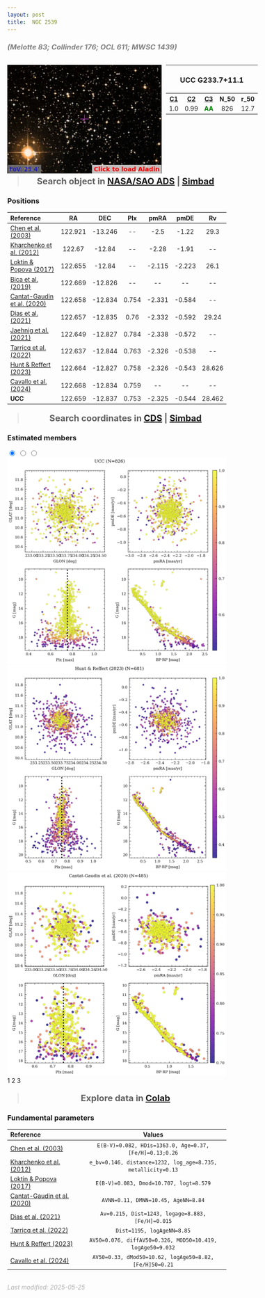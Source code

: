 ```yaml
---
layout: post
title:  NGC 2539
---
```

<h3><span style="color: #808080;"><i>(Melotte 83; Collinder 176; OCL 611; MWSC 1439)</i></span></h3><div style="display: flex; justify-content: space-between; width:720px;height:250px">
<div style="text-align: center;">

<!-- Static image + data attributes for FOV and target -->
<img id="aladin_img"
     data-umami-event="aladin_load"
     src="https://raw.githubusercontent.com/ucc23/Q3P/main/plots/ngc2539_aladin.webp"
     alt="Click to load Aladin Lite" 
     style="width:355px;height:250px; cursor: pointer;"
     data-fov="0.423" 
     data-target="122.659 -12.837"/>
<!-- Div to contain Aladin Lite viewer -->
<div id="aladin-lite-div" style="width:355px;height:250px;display:none;"></div>
<!-- Aladin Lite script (will be loaded after the image is clicked) -->
<script src="{{ site.baseurl }}/scripts/aladin_load.js"></script>

</div>
<!-- Left block -->

<table style="text-align: center; width:355px;height:250px;">
  <!-- Row 1 (title) -->
  <tr>
    <td colspan="5"><h3>UCC G233.7+11.1</h3></td>
  </tr>
  <!-- Row 2 -->
  <tr>
    <th><a href="https://ucc.ar/faq#what-are-the-c1-c2-and-c3-parameters" title="Photometric class">C1</a></th>
    <th><a href="https://ucc.ar/faq#what-are-the-c1-c2-and-c3-parameters" title="Density class">C2</a></th>
    <th><a href="https://ucc.ar/faq#what-are-the-c1-c2-and-c3-parameters" title="Combined class">C3</a></th>
    <th><div title="Stars with membership probability >50%">N_50</div></th>
    <th><div title="Radius that contains half the members [arcmin]">r_50</div></th>
  </tr>
  <!-- Row 3 -->
  <tr>
    <td>1.0</td>
    <td>0.99</td>
    <td><span style="color: green; font-weight: bold;">A</span><span style="color: green; font-weight: bold;">A</span></td>
    <td>826</td>
    <td>12.7</td>
  </tr>
</table>
</div>

> <p style="text-align:center; font-weight: bold; font-size:20px">Search object in <a data-umami-event="nasa_search" href="https://ui.adsabs.harvard.edu/search/q=%20collection%3Aastronomy%20body%3A%22NGC%202539%22&sort=date%20desc%2C%20bibcode%20desc&p_=0" target="_blank">NASA/SAO ADS</a> | <a data-umami-event="simbad_search" href="https://simbad.cds.unistra.fr/simbad/sim-id-refs?Ident=ngc2539" target="_blank">Simbad</a></p>


### Positions

| Reference    | RA    | DEC   | Plx  | pmRA  | pmDE   |  Rv  |
| :---         | :---: | :---: | :---: | :---: | :---: | :---: |
|[Chen et al. (2003)](https://ui.adsabs.harvard.edu/abs/2003AJ....125.1397C) | 122.921 | -13.246 | -- | -2.5 | -1.22 | 29.3 |
|[Kharchenko et al. (2012)](https://ui.adsabs.harvard.edu/abs/2012A%26A...543A.156K) | 122.67 | -12.84 | -- | -2.28 | -1.91 | -- |
|[Loktin & Popova (2017)](https://ui.adsabs.harvard.edu/abs/2017AstBu..72..257L) | 122.655 | -12.84 | -- | -2.115 | -2.223 | 26.1 |
|[Bica et al. (2019)](https://ui.adsabs.harvard.edu/abs/2019AJ....157...12B) | 122.669 | -12.826 | -- | -- | -- | -- |
|[Cantat-Gaudin et al. (2020)](https://ui.adsabs.harvard.edu/abs/2020A%26A...640A...1C) | 122.658 | -12.834 | 0.754 | -2.331 | -0.584 | -- |
|[Dias et al. (2021)](https://ui.adsabs.harvard.edu/abs/2021MNRAS.504..356D) | 122.657 | -12.835 | 0.76 | -2.332 | -0.592 | 29.24 |
|[Jaehnig et al. (2021)](https://ui.adsabs.harvard.edu/abs/2021ApJ...923..129J) | 122.649 | -12.827 | 0.784 | -2.338 | -0.572 | -- |
|[Tarricq et al. (2022)](https://ui.adsabs.harvard.edu/abs/2022A%26A...659A..59T) | 122.637 | -12.844 | 0.763 | -2.326 | -0.538 | -- |
|[Hunt & Reffert (2023)](https://ui.adsabs.harvard.edu/abs/2023A%26A...673A.114H) | 122.664 | -12.827 | 0.758 | -2.326 | -0.543 | 28.626 |
|[Cavallo et al. (2024)](https://ui.adsabs.harvard.edu/abs/2024AJ....167...12C) | 122.668 | -12.834 | 0.759 | -- | -- | -- |
| **UCC** |122.659 | -12.837 | 0.753 | -2.325 | -0.544 | 28.462 |

> <p style="text-align:center; font-weight: bold; font-size:20px">Search coordinates in <a data-umami-event="cds_coord_search" href="https://cdsportal.u-strasbg.fr/?target=122.659,-12.837" target="_blank">CDS</a> | <a data-umami-event="simbad_coord_search" href="https://simbad.cds.unistra.fr/mobile/object_list.html?coord=122.659%20-12.837&output=json&radius=5&userEntry=ngc2539" target="_blank">Simbad</a></p>

### Estimated members

<div class="carousel">
<input type="radio" name="radio-btn" id="slide1" checked>
<input type="radio" name="radio-btn" id="slide2">
<input type="radio" name="radio-btn" id="slide3">
<div class="slides">
<div class="slide">
<a href="https://raw.githubusercontent.com/ucc23/Q3P/main/plots/ngc2539.webp" target="_blank">
<img src="https://raw.githubusercontent.com/ucc23/Q3P/main/plots/ngc2539.webp" alt="NGC 2539 UCC">
</a>
</div>
<div class="slide">
<a href="https://raw.githubusercontent.com/ucc23/Q3P/main/plots/ngc2539_HUNT23.webp" target="_blank">
<img src="https://raw.githubusercontent.com/ucc23/Q3P/main/plots/ngc2539_HUNT23.webp" alt="NGC 2539 HUNT23">
</a>
</div>
<div class="slide">
<a href="https://raw.githubusercontent.com/ucc23/Q3P/main/plots/ngc2539_CANTAT20.webp" target="_blank">
<img src="https://raw.githubusercontent.com/ucc23/Q3P/main/plots/ngc2539_CANTAT20.webp" alt="NGC 2539 CANTAT20">
</a>
</div>
</div>
<div class="indicators">
<label for="slide1">1</label>
<label for="slide2">2</label>
<label for="slide3">3</label>
</div>
</div>


> <p style="text-align:center; font-weight: bold; font-size:20px">Explore data in <a data-umami-event="colab" href="https://colab.research.google.com/github/ucc23/ucc/blob/main/assets/notebook.ipynb" target="_blank">Colab</a></p>


### Fundamental parameters

| Reference |  Values |
| :---         |     :---:      |
| [Chen et al. (2003)](https://ui.adsabs.harvard.edu/abs/2003AJ....125.1397C) | `E(B-V)=0.082, HDis=1363.0, Age=0.37, [Fe/H]=0.13;0.26` |
| [Kharchenko et al. (2012)](https://ui.adsabs.harvard.edu/abs/2012A%26A...543A.156K) | `e_bv=0.146, distance=1232, log_age=8.735, metallicity=0.13` |
| [Loktin & Popova (2017)](https://ui.adsabs.harvard.edu/abs/2017AstBu..72..257L) | `E(B-V)=0.083, Dmod=10.707, logt=8.579` |
| [Cantat-Gaudin et al. (2020)](https://ui.adsabs.harvard.edu/abs/2020A%26A...640A...1C) | `AVNN=0.11, DMNN=10.45, AgeNN=8.84` |
| [Dias et al. (2021)](https://ui.adsabs.harvard.edu/abs/2021MNRAS.504..356D) | `Av=0.215, Dist=1243, logage=8.883, [Fe/H]=0.015` |
| [Tarricq et al. (2022)](https://ui.adsabs.harvard.edu/abs/2022A%26A...659A..59T) | `Dist=1195, logAgeNN=8.85` |
| [Hunt & Reffert (2023)](https://ui.adsabs.harvard.edu/abs/2023A%26A...673A.114H) | `AV50=0.076, diffAV50=0.326, MOD50=10.419, logAge50=9.032` |
| [Cavallo et al. (2024)](https://ui.adsabs.harvard.edu/abs/2024AJ....167...12C) | `AV50=0.33, dMod50=10.62, logAge50=8.82, [Fe/H]50=0.21` |

<br>
<font color="b3b1b1"><i>Last modified: 2025-05-25</i></font>
